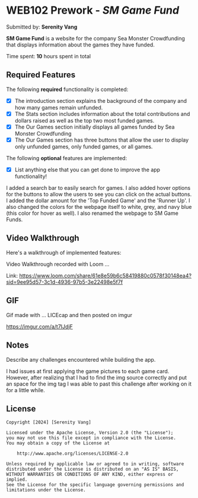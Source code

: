 # WEB102 Prework - *SM Game Fund*

Submitted by: **Serenity Vang**

**SM Game Fund** is a website for the company Sea Monster Crowdfunding that displays information about the games they have funded.

Time spent: **10** hours spent in total

## Required Features

The following **required** functionality is completed:

* [X] The introduction section explains the background of the company and how many games remain unfunded.
* [X] The Stats section includes information about the total contributions and dollars raised as well as the top two most funded games.
* [X] The Our Games section initially displays all games funded by Sea Monster Crowdfunding
* [X] The Our Games section has three buttons that allow the user to display only unfunded games, only funded games, or all games.

The following **optional** features are implemented:

* [X] List anything else that you can get done to improve the app functionality!

I added a search bar to easily search for games. I also added hover options for the buttons to allow the users to see you can click on the actual buttons. I added the dollar amount for the 'Top Funded Game' and the 'Runner Up'. I also changed the colors for the webpage itself to white, grey, and navy blue (this color for hover as well). I also renamed the webpage to SM Game Funds.

## Video Walkthrough

Here's a walkthrough of implemented features:

Video Walkthrough recorded with Loom ...

Link: https://www.loom.com/share/61e8e59b6c58419880c0578f30148ea4?sid=9ee95d57-3c1d-4936-97b5-3e22498e5f7f

## GIF
Gif made with ... 
LICEcap and then posted on imgur

https://imgur.com/a/t7IJdjF


## Notes

Describe any challenges encountered while building the app.

I had issues at first applying the game pictures to each game card. However, after realizing that I had to find the img source correctly and put an space for the img tag I was able to past this challenge after working on it for a little while. 

## License

    Copyright [2024] [Serenity Vang]

    Licensed under the Apache License, Version 2.0 (the "License");
    you may not use this file except in compliance with the License.
    You may obtain a copy of the License at

        http://www.apache.org/licenses/LICENSE-2.0

    Unless required by applicable law or agreed to in writing, software
    distributed under the License is distributed on an "AS IS" BASIS,
    WITHOUT WARRANTIES OR CONDITIONS OF ANY KIND, either express or implied.
    See the License for the specific language governing permissions and
    limitations under the License.
